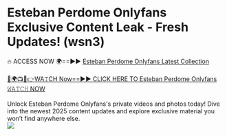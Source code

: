 # Esteban Perdome Onlyfans Exclusive Content Leak - Fresh Updates! (wsn3)

🔥 ACCESS NOW 🌍==►► <a href="https://tinyurl.com/kvy9nzfs" rel="nofollow">Esteban Perdome Onlyfans Latest Collection</a>
<br><br>
[🔴🌍📺📱👉WA𝚃CH Now==►► CLICK HERE TO Esteban Perdome Onlyfans 𝚆𝙰𝚃𝙲𝙷 NOW](https://tinyurl.com/kvy9nzfs)
<br><br>
Unlock Esteban Perdome Onlyfans's private videos and photos today! Dive into the newest 2025 content updates and explore exclusive material you won’t find anywhere else.
<br>
<a href="https://tinyurl.com/kvy9nzfs" rel="nofollow" data-target="animated-image.originalLink"><img src="https://camo.githubusercontent.com/8a4f000d20f83aca3bf7ec5f350d767afa0574a8a352519fd8cfa583a6f93a33/68747470733a2f2f692e696d6775722e636f6d2f644a486b345a712e676966" data-canonical-src="https://i.imgur.com/dJHk4Zq.gif" style="max-width: 100%; display: inline-block;" data-target="animated-image.originalImage"></a>
<br>
